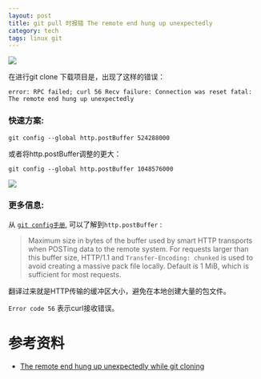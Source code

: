 ```yaml
---
layout: post
title: git pull 时报错 The remote end hung up unexpectedly
category: tech
tags: linux git
---
```

![](https://cdn.kelu.org/blog/tags/git.jpg)

在进行git clone 下载项目是，出现了这样的错误：

```
error: RPC failed; curl 56 Recv failure: Connection was reset fatal: The remote end hung up unexpectedly
```

### 快速方案:

```
git config --global http.postBuffer 524288000
```

或者将http.postBuffer调整的更大：

```
git config --global http.postBuffer 1048576000
```

![](https://cdn.kelu.org/blog/2018/03/20180404151222.jpg)



### 更多信息:

从  [`git config手册`](https://git-scm.com/docs/git-config), 可以了解到`http.postBuffer` :

> Maximum size in bytes of the buffer used by smart HTTP transports when POSTing data to the remote system.
> For requests larger than this buffer size, HTTP/1.1 and `Transfer-Encoding: chunked` is used to avoid creating a massive pack file locally. Default is 1 MiB, which is sufficient for most requests.

翻译过来就是HTTP传输的缓冲区大小，避免在本地创建大量的包文件。

`Error code 56` 表示curl接收错误。



# 参考资料

* [The remote end hung up unexpectedly while git cloning](https://stackoverflow.com/questions/6842687/the-remote-end-hung-up-unexpectedly-while-git-cloning)